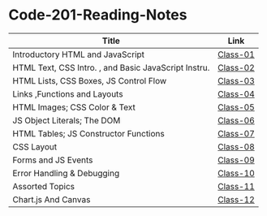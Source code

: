 # Code-201-Reading-Notes

| Title      |Link |
| ----------- | ----------- |
| Introductory HTML and JavaScript | [Class-01](Class-01)
| HTML Text, CSS Intro. , and Basic JavaScript Instru. | [Class-02](Class-02)
| HTML Lists, CSS Boxes, JS Control Flow | [Class-03](Class-03)
| Links ,Functions and Layouts | [Class-04](Class-04)
| HTML Images; CSS Color & Text | [Class-05](Class-05)
| JS Object Literals; The DOM | [Class-06](Class-06)
| HTML Tables; JS Constructor Functions | [Class-07](Class-07)
| CSS Layout | [Class-08](Class-08)
| Forms and JS Events | [Class-09](Class-09)
| Error Handling & Debugging | [Class-10](Class-10)
| Assorted Topics | [Class-11](Class-11)
| Chart.js And Canvas | [Class-12](Class-12)